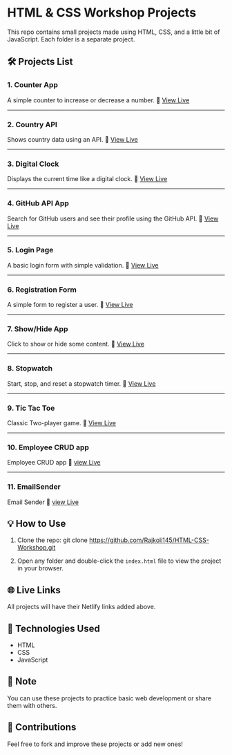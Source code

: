 # HTML & CSS Workshop Projects

This repo contains small projects made using HTML, CSS, and a little bit of JavaScript. Each folder is a separate project.

## 🛠 Projects List

### 1. Counter App
A simple counter to increase or decrease a number.
🔗 [View Live](https://counter-app-2b2c70.netlify.app/)

---

### 2. Country API
Shows country data using an API.
🔗 [View Live](https://countryapi123.netlify.app/)

---

### 3. Digital Clock
Displays the current time like a digital clock.
🔗 [View Live](https://digital-clock-c48171.netlify.app/)

---

### 4. GitHub API App
Search for GitHub users and see their profile using the GitHub API.
🔗 [View Live](https://your-netlify-link-here.netlify.app)

---

### 5. Login Page
A basic login form with simple validation.
🔗 [View Live](https://login-page-ff12a7.netlify.app/)

---

### 6. Registration Form
A simple form to register a user.
🔗 [View Live](https://registration-form-876fde.netlify.app/)

---

### 7. Show/Hide App
Click to show or hide some content.
🔗 [View Live](https://showhide-app-00c9c9.netlify.app/)

---

### 8. Stopwatch
Start, stop, and reset a stopwatch timer.
🔗 [View Live](https://stop-watch-739ed5.netlify.app/)

---
### 9. Tic Tac Toe
Classic Two-player game. 
🔗 [View Live](https://tic-tac-toe-50112e.netlify.app/)

---
### 10. Employee CRUD app
Employee CRUD app
🔗 [view Live](https://employee-crud-app-89db91.netlify.app/)

---
### 11. EmailSender
Email Sender
🔗 [view Live](https://email-sender1.netlify.app/)




## 💡 How to Use

1. Clone the repo:
git clone https://github.com/Rajkoli145/HTML-CSS-Workshop.git


2. Open any folder and double-click the `index.html` file to view the project in your browser.

## 🌐 Live Links

All projects will have their Netlify links added above.

## 📂 Technologies Used

- HTML
- CSS
- JavaScript

## 📌 Note

You can use these projects to practice basic web development or share them with others.

## 🙌 Contributions

Feel free to fork and improve these projects or add new ones!



